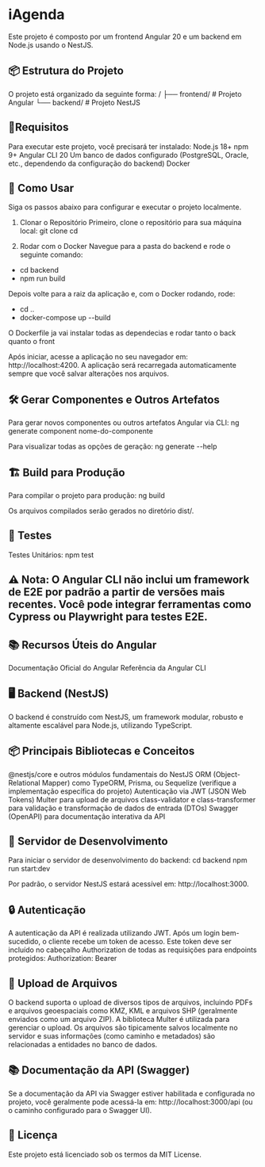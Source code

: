 # iAgenda
Este projeto é composto por um frontend Angular 20 e um backend em Node.js usando o NestJS.
## 📦 Estrutura do Projeto
O projeto está organizado da seguinte forma:
/
├── frontend/   # Projeto Angular
└── backend/    # Projeto NestJS


## 🧭Requisitos
Para executar este projeto, você precisará ter instalado:
Node.js 18+
npm 9+
Angular CLI 20
Um banco de dados configurado (PostgreSQL, Oracle, etc., dependendo da configuração do backend)
Docker
## 🔧 Como Usar
Siga os passos abaixo para configurar e executar o projeto localmente.
1. Clonar o Repositório
Primeiro, clone o repositório para sua máquina local:
git clone <url-do-repositorio>
cd <nome-do-repositorio>


2. Rodar com o Docker
Navegue para a pasta do backend e rode o seguinte comando:
- cd backend
- npm run build

Depois volte para a raiz da aplicação e, com o Docker rodando, rode:
- cd ..
- docker-compose up --build

O Dockerfile ja vai instalar todas as dependecias e rodar tanto o back quanto o front


Após iniciar, acesse a aplicação no seu navegador em: http://localhost:4200.
A aplicação será recarregada automaticamente sempre que você salvar alterações nos arquivos.
## 🛠️ Gerar Componentes e Outros Artefatos
Para gerar novos componentes ou outros artefatos Angular via CLI:
ng generate component nome-do-componente


Para visualizar todas as opções de geração:
ng generate --help


## 🏗️ Build para Produção
Para compilar o projeto para produção:
ng build


Os arquivos compilados serão gerados no diretório dist/.
## 🧪 Testes
Testes Unitários:
npm test


## ⚠️ Nota: O Angular CLI não inclui um framework de E2E por padrão a partir de versões mais recentes. Você pode integrar ferramentas como Cypress ou Playwright para testes E2E.
## 📚 Recursos Úteis do Angular
Documentação Oficial do Angular
Referência da Angular CLI
## 🖥️ Backend (NestJS)
O backend é construído com NestJS, um framework modular, robusto e altamente escalável para Node.js, utilizando TypeScript.
## 📦 Principais Bibliotecas e Conceitos
@nestjs/core e outros módulos fundamentais do NestJS
ORM (Object-Relational Mapper) como TypeORM, Prisma, ou Sequelize (verifique a implementação específica do projeto)
Autenticação via JWT (JSON Web Tokens)
Multer para upload de arquivos
class-validator e class-transformer para validação e transformação de dados de entrada (DTOs)
Swagger (OpenAPI) para documentação interativa da API
## 🚀 Servidor de Desenvolvimento
Para iniciar o servidor de desenvolvimento do backend:
cd backend
npm run start:dev


Por padrão, o servidor NestJS estará acessível em: http://localhost:3000.
## 🔒 Autenticação
A autenticação da API é realizada utilizando JWT. Após um login bem-sucedido, o cliente recebe um token de acesso. Este token deve ser incluído no cabeçalho Authorization de todas as requisições para endpoints protegidos:
Authorization: Bearer <seu-token-jwt>


## 📁 Upload de Arquivos
O backend suporta o upload de diversos tipos de arquivos, incluindo PDFs e arquivos geoespaciais como KMZ, KML e arquivos SHP (geralmente enviados como um arquivo ZIP). A biblioteca Multer é utilizada para gerenciar o upload. Os arquivos são tipicamente salvos localmente no servidor e suas informações (como caminho e metadados) são relacionadas a entidades no banco de dados.


## 📚 Documentação da API (Swagger)
Se a documentação da API via Swagger estiver habilitada e configurada no projeto, você geralmente pode acessá-la em:
http://localhost:3000/api (ou o caminho configurado para o Swagger UI).
## 📄 Licença
Este projeto está licenciado sob os termos da MIT License.
